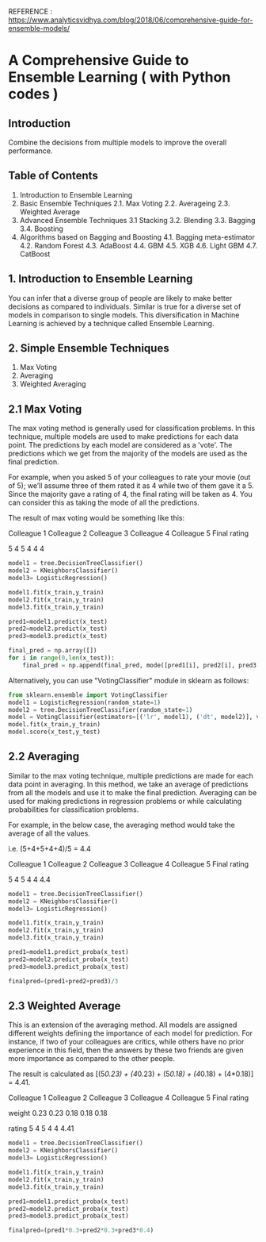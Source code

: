 REFERENCE : https://www.analyticsvidhya.com/blog/2018/06/comprehensive-guide-for-ensemble-models/

# A Comprehensive Guide to Ensemble Learning ( with Python codes )

## Introduction

Combine the decisions from multiple models to improve the overall performance. 

## Table of Contents
1. Introduction to Ensemble Learning
2. Basic Ensemble Techniques
  2.1. Max Voting
  2.2. Averageing
  2.3. Weighted Average
3. Advanced Ensemble Techniques
  3.1 Stacking
  3.2. Blending
  3.3. Bagging
  3.4. Boosting
4. Algorithms based on Bagging and Boosting
  4.1. Bagging meta-estimator
  4.2. Random Forest
  4.3. AdaBoost
  4.4. GBM
  4.5. XGB
  4.6. Light GBM
  4.7. CatBoost
  
## 1. Introduction to Ensemble Learning

You can infer that a diverse group of people are likely to make better decisions as compared to individuals.
Similar is true for a diverse set of models in comparison to single models. This diversification in Machine Learning is achieved by a technique called Ensemble Learning.

## 2. Simple Ensemble Techniques

1. Max Voting
2. Averaging
3. Weighted Averaging

## 2.1 Max Voting

The max voting method is generally used for classification problems. In this technique, multiple models are used to make predictions for each data point.
The predictions by each model are considered as a 'vote'. The predictions which we get from the majority of the models are used as the final prediction.

For example, when you asked 5 of your colleagues to rate your movie (out of 5); we’ll assume three of them rated it as 4 while two of them gave it a 5. Since the majority gave a rating of 4, the final rating will be taken as 4. You can consider this as taking the mode of all the predictions.

The result of max voting would be something like this:

Colleague 1	Colleague 2	Colleague 3	Colleague 4	Colleague 5	Final rating

5          	4	          5          	4         	4        	4

```python
model1 = tree.DecisionTreeClassifier()
model2 = KNeighborsClassifier()
model3= LogisticRegression()

model1.fit(x_train,y_train)
model2.fit(x_train,y_train)
model3.fit(x_train,y_train)

pred1=model1.predict(x_test)
pred2=model2.predict(x_test)
pred3=model3.predict(x_test)

final_pred = np.array([])
for i in range(0,len(x_test)):
    final_pred = np.append(final_pred, mode([pred1[i], pred2[i], pred3[i]]))
```

Alternatively, you can use "VotingClassifier" module in sklearn as follows:
```python
from sklearn.ensemble import VotingClassifier
model1 = LogisticRegression(random_state=1)
model2 = tree.DecisionTreeClassifier(random_state=1)
model = VotingClassifier(estimators=[('lr', model1), ('dt', model2)], voting='hard')
model.fit(x_train,y_train)
model.score(x_test,y_test)
```

## 2.2 Averaging

Similar to the max voting technique, multiple predictions are made for each data point in averaging. In this method, we take an average of predictions from all the models and use it to make the final prediction. Averaging can be used for making predictions in regression problems or while calculating probabilities for classification problems.

For example, in the below case, the averaging method would take the average of all the values.

i.e. (5+4+5+4+4)/5 = 4.4

Colleague 1	Colleague 2	Colleague 3	Colleague 4	Colleague 5	Final rating

5	4	5	4	4	4.4

```python
model1 = tree.DecisionTreeClassifier()
model2 = KNeighborsClassifier()
model3= LogisticRegression()

model1.fit(x_train,y_train)
model2.fit(x_train,y_train)
model3.fit(x_train,y_train)

pred1=model1.predict_proba(x_test)
pred2=model2.predict_proba(x_test)
pred3=model3.predict_proba(x_test)

finalpred=(pred1+pred2+pred3)/3
```

## 2.3 Weighted Average

This is an extension of the averaging method. All models are assigned different weights defining the importance of each model for prediction. For instance, if two of your colleagues are critics, while others have no prior experience in this field, then the answers by these two friends are given more importance as compared to the other people.

The result is calculated as [(5*0.23) + (4*0.23) + (5*0.18) + (4*0.18) + (4*0.18)] = 4.41.

Colleague 1	Colleague 2	Colleague 3	Colleague 4	Colleague 5	Final rating

weight	0.23	0.23	0.18	0.18	0.18

rating	5	4	5	4	4	4.41

```python
model1 = tree.DecisionTreeClassifier()
model2 = KNeighborsClassifier()
model3= LogisticRegression()

model1.fit(x_train,y_train)
model2.fit(x_train,y_train)
model3.fit(x_train,y_train)

pred1=model1.predict_proba(x_test)
pred2=model2.predict_proba(x_test)
pred3=model3.predict_proba(x_test)

finalpred=(pred1*0.3+pred2*0.3+pred3*0.4)
```
